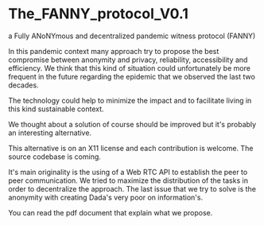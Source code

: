 # The_FANNY_protocol_V0.1
a Fully ANoNYmous and decentralized pandemic witness protocol (FANNY)

In this pandemic context many approach try to propose the best compromise between anonymity and privacy, reliability, accessibility and efficiency. We think that this kind of situation could unfortunately be more frequent in the future regarding the epidemic that we observed the last two decades.

The technology could help to minimize the impact and to facilitate living in this kind sustainable context.

We thought about a solution of course should be improved but it's probably an interesting alternative.

This alternative is on an X11 license and each contribution is welcome. The source codebase is coming.

It's main originality is the using of a Web RTC API to establish the peer to peer communication. We tried to maximize the distribution of the tasks in order to decentralize the approach. The last issue that we try to solve is the anonymity with creating Dada's very poor on information's.

You can read the pdf document that explain what we propose.
